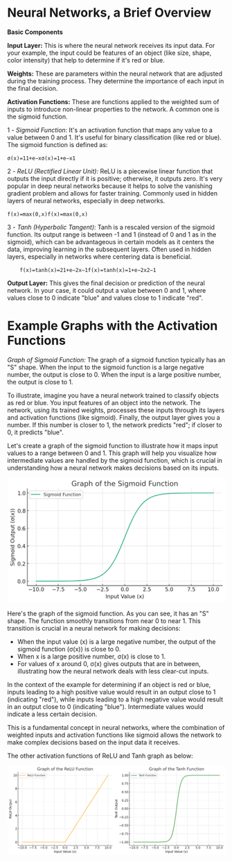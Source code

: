 # Neural Networks, a Brief Overview

**Basic Components**

**Input Layer:** This is where the neural network receives its input data. For your example, the input could be features of an object (like size, shape, color intensity) that help to determine if it's red or blue.

**Weights:** These are parameters within the neural network that are adjusted during the training process. They determine the importance of each input in the final decision.

**Activation Functions:** These are functions applied to the weighted sum of inputs to introduce non-linear properties to the network. A common one is the sigmoid function.

1 -
_Sigmoid Function:_ It's an activation function that maps any value to a value between 0 and 1. It's useful for binary classification (like red or blue). The sigmoid function is defined as:

    σ(x)=11+e−xσ(x)=1+e−x1​

2 -
_ReLU (Rectified Linear Unit):_ ReLU is a piecewise linear function that outputs the input directly if it is positive; otherwise, it outputs zero. It's very popular in deep neural networks because it helps to solve the vanishing gradient problem and allows for faster training. Commonly used in hidden layers of neural networks, especially in deep networks.

    f(x)=max⁡(0,x)f(x)=max(0,x)

3 -
_Tanh (Hyperbolic Tangent):_ Tanh is a rescaled version of the sigmoid function. Its output range is between -1 and 1 (instead of 0 and 1 as in the sigmoid), which can be advantageous in certain models as it centers the data, improving learning in the subsequent layers. Often used in hidden layers, especially in networks where centering data is beneficial.

        f(x)=tanh⁡(x)=21+e−2x−1f(x)=tanh(x)=1+e−2x2​−1

**Output Layer:** This gives the final decision or prediction of the neural network. In your case, it could output a value between 0 and 1, where values close to 0 indicate "blue" and values close to 1 indicate "red".

# Example Graphs with the Activation Functions

_Graph of Sigmoid Function:_ The graph of a sigmoid function typically has an "S" shape. When the input to the sigmoid function is a large negative number, the output is close to 0. When the input is a large positive number, the output is close to 1.

To illustrate, imagine you have a neural network trained to classify objects as red or blue. You input features of an object into the network. The network, using its trained weights, processes these inputs through its layers and activation functions (like sigmoid). Finally, the output layer gives you a number. If this number is closer to 1, the network predicts "red"; if closer to 0, it predicts "blue".

Let's create a graph of the sigmoid function to illustrate how it maps input values to a range between 0 and 1. This graph will help you visualize how intermediate values are handled by the sigmoid function, which is crucial in understanding how a neural network makes decisions based on its inputs.

![Sigmoid Graph Image](./sigmoid.png)

Here's the graph of the sigmoid function. As you can see, it has an "S" shape. The function smoothly transitions from near 0 to near 1. This transition is crucial in a neural network for making decisions:

- When the input value (x) is a large negative number, the output of the sigmoid function (σ(x)) is close to 0.
- When x is a large positive number, σ(x) is close to 1.
- For values of x around 0, σ(x) gives outputs that are in between, illustrating how the neural network deals with less clear-cut inputs.

In the context of the example for determining if an object is red or blue, inputs leading to a high positive value would result in an output close to 1 (indicating "red"), while inputs leading to a high negative value would result in an output close to 0 (indicating "blue"). Intermediate values would indicate a less certain decision.

This is a fundamental concept in neural networks, where the combination of weighted inputs and activation functions like sigmoid allows the network to make complex decisions based on the input data it receives.

The other activation functions of ReLU and Tanh graph as below:

![ReLU and Tanh Graph Image](./ReLU_Tanh.png)
